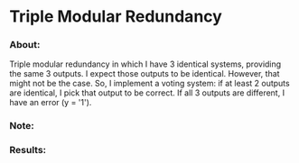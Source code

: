 # Triple Modular Redundancy

### About:
Triple modular redundancy in which I have 3 identical systems, providing the same 3 outputs. I expect those outputs to be identical. However, that might not be the case. So, I implement a voting system: if at least 2 outputs are identical, I pick that output to be correct. If all 3 outputs are different, I have an error (y = '1').

### Note:

### Results: 
